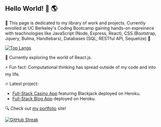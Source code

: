 ## Hello World! 👋 🌎 

🚀 This page is dedicated to my library of work and projects. Currently enrolled at UC Berkeley's Coding Bootcamp gaining hands-on expreinece with teachnologies like JavaScript (Node, Express, React), CSS (Bootstrap, Jquery, Bulma, Handlebars), Databases (SQL, RESTful API, Sequelize) 🚀

[![Top Langs](https://github-readme-stats.vercel.app/api/top-langs/?username=escotoj)](https://github.com/escotoj/github-readme-stats)

🌱 Currently exploring the world of React.js.

⚡ Fun fact: Computational thinking has spread outside of my code and into my life.

🔥 Latest project: 

- [Full-Stack Casino App](https://four-leaf-casino-app.herokuapp.com/login) featuring Blackjack deployed on Heroku.
- [Full-Stack Blog App](https://github.com/escotoj/TechBlogMVC) deployed on Heroku.

🔍 Check out [my portfolio](https://escotoj.github.io/) site!

[![GitHub Streak](https://streak-stats.demolab.com/?user=escotoj&theme=dark)](https://git.io/streak-stats)

